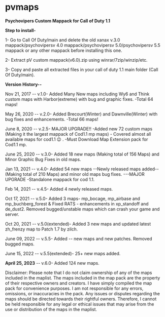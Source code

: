 # pvmaps
**Psychovipers Custom Mappack for Call of Duty 1.1**

**Step to install-**

1- Go to Call Of Duty/main and delete the old xanax v.3.0 mappack/psychovipersv 4.0 mappack/psychovipersv 5.0/psychovipersv 5.5 mappack or any other mappack before installing this one.

2- Extract pV custom mappack(v6.0).zip using winrar/7zip/winzip/etc.

3- Copy and paste all extracted files in your call of duty 1.1 main folder (Call Of Duty/main).

**Version History--**

Nov 21, 2017 -- v.1.0- Added Many New maps including Wy6 and Think custom maps with Harbor(extreme) with bug and graphic fixes. -Total 64 maps!

May 26, 2020 -- v.2.0- Added Brecourt(Winter) and Dawnville(Winter) with bug fixes and enhancements. -Total 66 maps!

June 8, 2020 -- v.2.5- MAJOR UPGRADE!! -Added new 72 custom maps (Making it the largest mappack of Cod1.1 mp maps) - Covered almost all available maps for cod1.1 😉 . -Must Download Map Extension pack for Cod1.1 mp.

June 25, 2020 -- v.3.0- Added 18 new maps (Making total of 156 Maps) and Minor Graphic Bug Fixes in old maps.

Jan 13, 2021 -- v.4.0- Added 54 new maps --Newly released maps added-- (Making total of 210 Maps) and minor old maps bug fixes. ---MAJOR UPGRADE -Standalone mappack for cod 1.1.

Feb 14, 2021 -- v.4.5- Added 4 newly released maps.

Oct 17, 2021 -- v.5.0- Added 3 maps- mp_bocage, mp_airbase and mp_buchberg_forest & Fixed RATS - enhancements in xp_standoff and de_dust2. Removed bugged/unstable maps which can crash your game and server.

Oct 20, 2021 -- v.5.0(extended)- Added 3 new maps and updated latest zh_frenzy map to Patch 1.7 by zilch.

June 09, 2022 -- v.5.5- Added -- new maps and new patches. Removed bugged maps.

June 15, 2022 -- v.5.5(extended)- 25+ new maps added.

**April 25, 2023** -- v.6.0- Added 124 new maps.

Disclaimer: Please note that I do not claim ownership of any of the maps included in the maplist. The maps included in the map pack are the property of their respective owners and creators. I have simply compiled the map pack for convenience purposes. I am not responsible for any errors, omissions, or inaccuracies in the pack. Any issues or disputes regarding the maps should be directed towards their rightful owners. Therefore, I cannot be held responsible for any legal or ethical issues that may arise from the use or distribution of the maps in the maplist.
